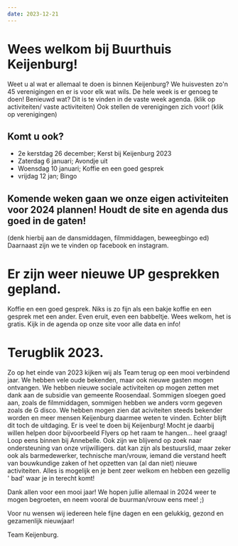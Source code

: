 ```yaml
---
date: 2023-12-21
---
```


# Wees welkom bij Buurthuis Keijenburg!

Weet u al wat er allemaal te doen is binnen Keijenburg?
We huisvesten zo'n 45 verenigingen en er is voor elk wat wils. De hele week is er genoeg te doen!
Benieuwd wat? Dit is te vinden in de vaste week agenda. (klik op activiteiten/ vaste activiteiten)
Ook stellen de verenigingen zich voor! (klik op verenigingen)

## Komt u ook?

- 2e kerstdag  26 december; Kerst bij Keijenburg 2023
- Zaterdag 6 januari; Avondje uit
- Woensdag 10 januari; Koffie en een goed gesprek
- vrijdag 12 jan; Bingo


## Komende weken gaan we onze eigen activiteiten voor 2024 plannen! Houdt de site en agenda dus goed in de gaten!
(denk hierbij aan de dansmiddagen, filmmiddagen, beweegbingo ed)
Daarnaast zijn we te vinden op facebook en instagram.


# Er zijn weer nieuwe UP gesprekken gepland.

Koffie en een goed gesprek. Niks is zo fijn als een bakje koffie en een gesprek met een ander. Even eruit, even een babbeltje.
Wees welkom, het is gratis. Kijk in de agenda op onze site voor alle data en info!

# Terugblik 2023.
Zo op het einde van 2023 kijken wij als Team terug op een mooi verbindend jaar.
We hebben vele oude bekenden, maar ook nieuwe gasten mogen ontvangen. We hebben nieuwe sociale activiteiten op mogen zetten met dank aan de subsidie van gemeente Roosendaal. Sommigen sloegen goed aan, zoals de filmmiddagen, sommigen hebben we anders vorm gegeven zoals de G disco. We hebben mogen zien dat aciviteiten steeds bekender worden en meer mensen Keijenburg daarmee weten te vinden. Echter blijft dit toch de uitdaging. Er is veel te doen bij Keijenburg!
Mocht je daarbij willen helpen door bijvoorbeeld Flyers op het raam te hangen... heel graag! Loop eens binnen bij Annebelle.
Ook zijn we blijvend op zoek naar ondersteuning van onze vrijwilligers. dat kan zijn als bestuurslid, maar zeker ook als barmedewerker, technische man/vrouw, iemand die verstand heeft van bouwkundige zaken of het opzetten van (al dan niet) nieuwe activiteiten.
Alles is mogelijk en je bent zeer welkom en hebben een gezellig ' bad' waar je in terecht komt!

Dank allen voor een mooi jaar!
We hopen jullie allemaal in 2024 weer te mogen begroeten,
en neem vooral de buurman/vrouw eens mee! ;)

Voor nu wensen wij iedereen hele fijne dagen en een gelukkig, gezond en gezamenlijk nieuwjaar!

Team Keijenburg.
